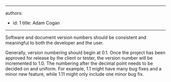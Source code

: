 

---
authors:
  - id: 1
    title: Adam Cogan
---




<span class='intro'> <p class="ssw15-rteElement-P">Software and document version numbers should be consistent and meaningful to both the developer and the user.​​​​​<br></p> </span>

<p class="ssw15-rteElement-P">​Generally, version numbering should begin at 0.1. Once the project has been approved for release by the client or tester, the version number will be incremented to 1.0. The numbering after the decimal point needs to be decided on and uniform. For example, 1.1 might have many bug fixes and a minor new feature, while 1.11 might only include one minor bug fix.​<br><br></p>


